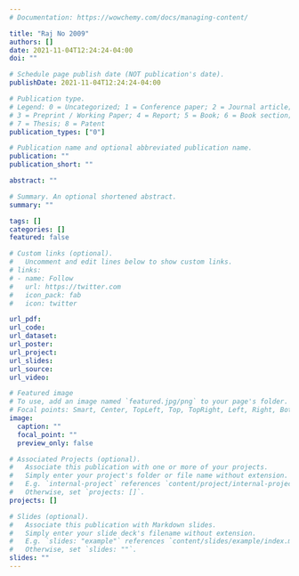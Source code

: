 ```yaml
---
# Documentation: https://wowchemy.com/docs/managing-content/

title: "Raj No 2009"
authors: []
date: 2021-11-04T12:24:24-04:00
doi: ""

# Schedule page publish date (NOT publication's date).
publishDate: 2021-11-04T12:24:24-04:00

# Publication type.
# Legend: 0 = Uncategorized; 1 = Conference paper; 2 = Journal article;
# 3 = Preprint / Working Paper; 4 = Report; 5 = Book; 6 = Book section;
# 7 = Thesis; 8 = Patent
publication_types: ["0"]

# Publication name and optional abbreviated publication name.
publication: ""
publication_short: ""

abstract: ""

# Summary. An optional shortened abstract.
summary: ""

tags: []
categories: []
featured: false

# Custom links (optional).
#   Uncomment and edit lines below to show custom links.
# links:
# - name: Follow
#   url: https://twitter.com
#   icon_pack: fab
#   icon: twitter

url_pdf:
url_code:
url_dataset:
url_poster:
url_project:
url_slides:
url_source:
url_video:

# Featured image
# To use, add an image named `featured.jpg/png` to your page's folder. 
# Focal points: Smart, Center, TopLeft, Top, TopRight, Left, Right, BottomLeft, Bottom, BottomRight.
image:
  caption: ""
  focal_point: ""
  preview_only: false

# Associated Projects (optional).
#   Associate this publication with one or more of your projects.
#   Simply enter your project's folder or file name without extension.
#   E.g. `internal-project` references `content/project/internal-project/index.md`.
#   Otherwise, set `projects: []`.
projects: []

# Slides (optional).
#   Associate this publication with Markdown slides.
#   Simply enter your slide deck's filename without extension.
#   E.g. `slides: "example"` references `content/slides/example/index.md`.
#   Otherwise, set `slides: ""`.
slides: ""
---
```

